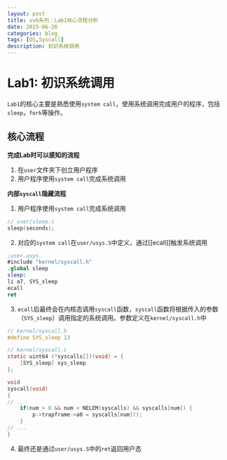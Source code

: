 ```yaml
---
layout: post
title: xv6系列：Lab1核心流程分析
date: 2025-06-26
categories: blog
tags: [OS,Syscall]
description: 初识系统调用
---
```



# Lab1: 初识系统调用

`Lab1`的核心主要是熟悉使用`system call`，使用系统调用完成用户的程序，包括`sleep`，`fork`等操作。
## 核心流程

**完成Lab时可以感知的流程**
1. 在`user`文件夹下创立用户程序
2. 用户程序使用`system call`完成系统调用

**内部`syscall`隐藏流程**
1.  用户程序使用`system call`完成系统调用
```c
// user/sleep.c
sleep(seconds);
```
2. 对应的`system call`在`user/usys.S`中定义，通过[[ecall]]触发系统调用
```nasm
;user.usys.
#include "kernel/syscall.h"
.global sleep
sleep:
li a7, SYS_sleep
ecall
ret
```
3. `ecall`后最终会在内核态调用`syscall`函数，`syscall`函数将根据传入的参数（`SYS_sleep`）调用指定的系统调用。参数定义在`kernel/syscall.h`中
```c
// kernel/syscall.h
#define SYS_sleep 13
```
```c
// kernel/syscall.c
static uint64 (*syscalls[])(void) = {
	[SYS_sleep] sys_sleep
};

void
syscall(void)
{
// ...
	if(num > 0 && num < NELEM(syscalls) && syscalls[num]) {
		p->trapframe->a0 = syscalls[num]();
	}
// ...
}
```
4. 最终还是通过`user/usys.S`中的`ret`返回用户态